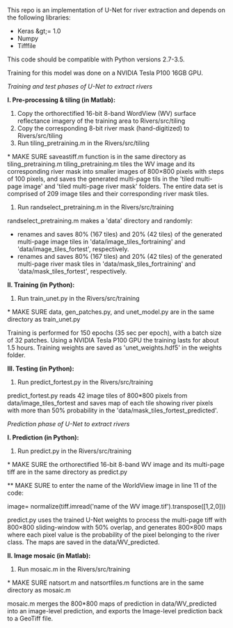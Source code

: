 

This repo is an implementation of U-Net for river extraction and depends on the following libraries:

- Keras \&gt;= 1.0
- Numpy
- Tifffile

This code should be compatible with Python versions 2.7-3.5.

Training for this model was done on a NVIDIA Tesla P100 16GB GPU.

_Training and test phases of U-Net to extract rivers_

**I. Pre-processing &amp; tiling (in Matlab):**

1. Copy the orthorectified 16-bit 8-band WordView (WV) surface reflectance imagery of the training area to Rivers/src/tiling
2. Copy the corresponding 8-bit river mask (hand-digitized) to Rivers/src/tiling
3. Run tiling\_pretraining.m in the Rivers/src/tiling

\* MAKE SURE saveastiff.m function is in the same directory as tiling\_pretraining.m tiling\_pretraining.m tiles the WV image and its corresponding river mask into smaller images of 800×800 pixels with steps of 100 pixels, and saves the generated multi-page tils in the &#39;tiled multi-page image&#39; and &#39;tiled multi-page river mask&#39; folders. The entire data set is comprised of 209 image tiles and their corresponding river mask tiles.

1. Run randselect\_pretraining.m in the Rivers/src/training

randselect\_pretraining.m makes a &#39;data&#39; directory and randomly:

- renames and saves 80% (167 tiles) and 20% (42 tiles) of the generated multi-page image tiles in &#39;data/image\_tiles\_fortraining&#39; and &#39;data/image\_tiles\_fortest&#39;, respectively.
- renames and saves 80% (167 tiles) and 20% (42 tiles) of the generated multi-page river mask tiles in &#39;data/mask\_tiles\_fortraining&#39; and &#39;data/mask\_tiles\_fortest&#39;, respectively.

**II. Training (in Python):**

1. Run train\_unet.py in the Rivers/src/training

\* MAKE SURE data, gen\_patches.py, and unet\_model.py are in the same directory as train\_unet.py

Training is performed for 150 epochs (35 sec per epoch), with a batch size of 32 patches. Using a NVIDIA Tesla P100 GPU the training lasts for about 1.5 hours. Training weights are saved as &#39;unet\_weights.hdf5&#39; in the weights folder.

**III. Testing (in Python):**

1. Run predict\_fortest.py in the Rivers/src/training

predict\_fortest.py reads 42 image tiles of 800\*800 pixels from data/image\_tiles\_fortest and saves map of each tile showing river pixels with more than 50% probability in the &#39;data/mask\_tiles\_fortest\_predicted&#39;.

_Prediction phase of U-Net to extract rivers_

**I. Prediction (in Python):**

1. Run predict.py in the Rivers/src/training

\* MAKE SURE the orthorectified 16-bit 8-band WV image and its multi-page tiff are in the same directory as predict.py

\*\* MAKE SURE to enter the name of the WorldView image in line 11 of the code:

image= normalize(tiff.imread(&#39;name of the WV image.tif&#39;).transpose([1,2,0]))

predict.py uses the trained U-Net weights to process the multi-page tiff with 800×800 sliding-window with 50% overlap, and generates 800×800 maps where each pixel value is the probability of the pixel belonging to the river class. The maps are saved in the data/WV\_predicted.

**II. Image mosaic (in Matlab):**

1. Run mosaic.m in the Rivers/src/training

\* MAKE SURE natsort.m and natsortfiles.m functions are in the same directory as mosaic.m

mosaic.m merges the 800\*800 maps of prediction in data/WV\_predicted into an image-level prediction, and exports the Image-level prediction back to a GeoTiff file.


